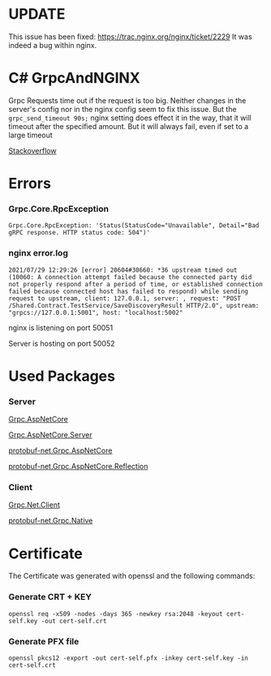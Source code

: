 # UPDATE
This issue has been fixed: https://trac.nginx.org/nginx/ticket/2229
It was indeed a bug within nginx.


# C# GrpcAndNGINX

Grpc Requests time out if the request is too big. Neither changes in the server's config nor in the nginx config seem to fix this issue.
But the ```grpc_send_timeout 90s;``` nginx setting does effect it in the way, that it will timeout after the specified amount. But it will always fail, 
even if set to a large timeout

[Stackoverflow](https://stackoverflow.com/questions/68547210/c-sharp-nginx-upstream-timed-out)

# Errors

### Grpc.Core.RpcException
```Grpc.Core.RpcException: 'Status(StatusCode="Unavailable", Detail="Bad gRPC response. HTTP status code: 504")'```

### nginx error.log
```
2021/07/29 12:29:26 [error] 20604#30660: *36 upstream timed out (10060: A connection attempt failed because the connected party did not properly respond after a period of time, or established connection failed because connected host has failed to respond) while sending request to upstream, client: 127.0.0.1, server: , request: "POST /Shared.Contract.TestService/SaveDiscoveryResult HTTP/2.0", upstream: "grpcs://127.0.0.1:5001", host: "localhost:5002"
```

nginx is listening on port 50051

Server is hosting on port 50052

# Used Packages

### Server

[Grpc.AspNetCore](https://www.nuget.org/packages/Grpc.AspNetCore/2.27.0)

[Grpc.AspNetCore.Server](https://www.nuget.org/packages/Grpc.AspNetCore.Server/2.38.0)

[protobuf-net.Grpc.AspNetCore](https://www.nuget.org/packages/protobuf-net.Grpc.AspNetCore/1.0.152)

[protobuf-net.Grpc.AspNetCore.Reflection](https://www.nuget.org/packages/protobuf-net.Grpc.AspNetCore.Reflection/1.0.152)


### Client

[Grpc.Net.Client](https://www.nuget.org/packages/Grpc.Net.Client/2.38.0)

[protobuf-net.Grpc.Native](https://www.nuget.org/packages/protobuf-net.Grpc.Native/1.0.152)

# Certificate

The Certificate was generated with openssl and the following commands:

### Generate CRT + KEY
```openssl req -x509 -nodes -days 365 -newkey rsa:2048 -keyout cert-self.key -out cert-self.crt```


### Generate PFX file
```openssl pkcs12 -export -out cert-self.pfx -inkey cert-self.key -in cert-self.crt```
